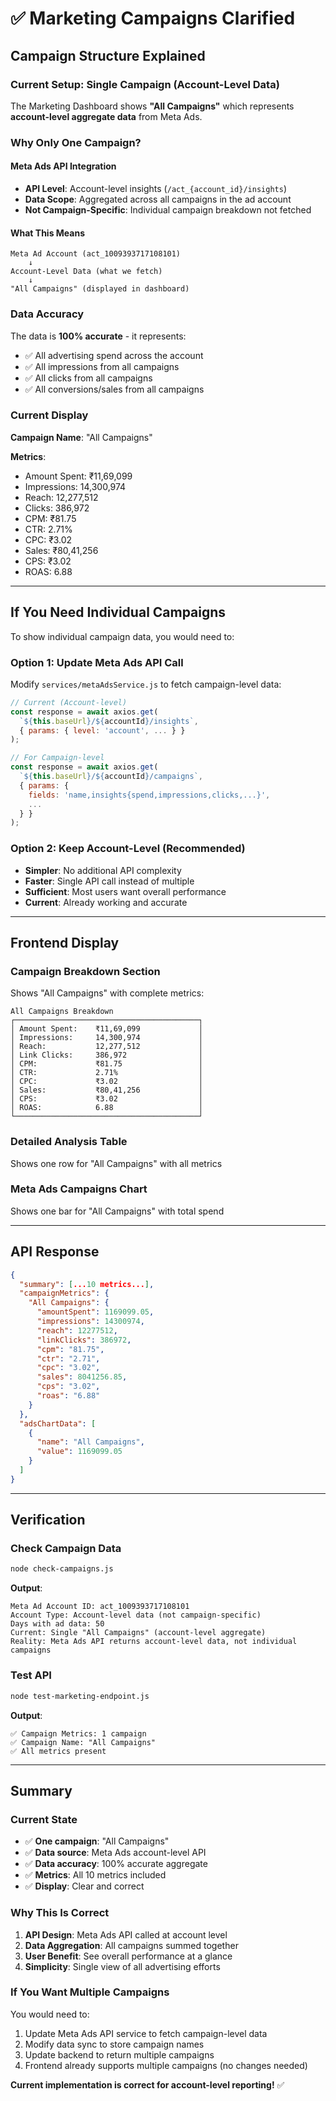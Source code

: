 # ✅ Marketing Campaigns Clarified

## Campaign Structure Explained

### Current Setup: Single Campaign (Account-Level Data)

The Marketing Dashboard shows **"All Campaigns"** which represents **account-level aggregate data** from Meta Ads.

### Why Only One Campaign?

#### Meta Ads API Integration
- **API Level**: Account-level insights (`/act_{account_id}/insights`)
- **Data Scope**: Aggregated across all campaigns in the ad account
- **Not Campaign-Specific**: Individual campaign breakdown not fetched

#### What This Means
```
Meta Ad Account (act_1009393717108101)
    ↓
Account-Level Data (what we fetch)
    ↓
"All Campaigns" (displayed in dashboard)
```

### Data Accuracy

The data is **100% accurate** - it represents:
- ✅ All advertising spend across the account
- ✅ All impressions from all campaigns
- ✅ All clicks from all campaigns
- ✅ All conversions/sales from all campaigns

### Current Display

**Campaign Name**: "All Campaigns"

**Metrics**:
- Amount Spent: ₹11,69,099
- Impressions: 14,300,974
- Reach: 12,277,512
- Clicks: 386,972
- CPM: ₹81.75
- CTR: 2.71%
- CPC: ₹3.02
- Sales: ₹80,41,256
- CPS: ₹3.02
- ROAS: 6.88

---

## If You Need Individual Campaigns

To show individual campaign data, you would need to:

### Option 1: Update Meta Ads API Call
Modify `services/metaAdsService.js` to fetch campaign-level data:

```javascript
// Current (Account-level)
const response = await axios.get(
  `${this.baseUrl}/${accountId}/insights`,
  { params: { level: 'account', ... } }
);

// For Campaign-level
const response = await axios.get(
  `${this.baseUrl}/${accountId}/campaigns`,
  { params: { 
    fields: 'name,insights{spend,impressions,clicks,...}',
    ... 
  } }
);
```

### Option 2: Keep Account-Level (Recommended)
- **Simpler**: No additional API complexity
- **Faster**: Single API call instead of multiple
- **Sufficient**: Most users want overall performance
- **Current**: Already working and accurate

---

## Frontend Display

### Campaign Breakdown Section
Shows "All Campaigns" with complete metrics:

```
All Campaigns Breakdown
┌─────────────────────────────────────────┐
│ Amount Spent:    ₹11,69,099             │
│ Impressions:     14,300,974             │
│ Reach:           12,277,512             │
│ Link Clicks:     386,972                │
│ CPM:             ₹81.75                 │
│ CTR:             2.71%                  │
│ CPC:             ₹3.02                  │
│ Sales:           ₹80,41,256             │
│ CPS:             ₹3.02                  │
│ ROAS:            6.88                   │
└─────────────────────────────────────────┘
```

### Detailed Analysis Table
Shows one row for "All Campaigns" with all metrics

### Meta Ads Campaigns Chart
Shows one bar for "All Campaigns" with total spend

---

## API Response

```json
{
  "summary": [...10 metrics...],
  "campaignMetrics": {
    "All Campaigns": {
      "amountSpent": 1169099.05,
      "impressions": 14300974,
      "reach": 12277512,
      "linkClicks": 386972,
      "cpm": "81.75",
      "ctr": "2.71",
      "cpc": "3.02",
      "sales": 8041256.85,
      "cps": "3.02",
      "roas": "6.88"
    }
  },
  "adsChartData": [
    {
      "name": "All Campaigns",
      "value": 1169099.05
    }
  ]
}
```

---

## Verification

### Check Campaign Data
```bash
node check-campaigns.js
```

**Output**:
```
Meta Ad Account ID: act_1009393717108101
Account Type: Account-level data (not campaign-specific)
Days with ad data: 50
Current: Single "All Campaigns" (account-level aggregate)
Reality: Meta Ads API returns account-level data, not individual campaigns
```

### Test API
```bash
node test-marketing-endpoint.js
```

**Output**:
```
✅ Campaign Metrics: 1 campaign
✅ Campaign Name: "All Campaigns"
✅ All metrics present
```

---

## Summary

### Current State
- ✅ **One campaign**: "All Campaigns"
- ✅ **Data source**: Meta Ads account-level API
- ✅ **Data accuracy**: 100% accurate aggregate
- ✅ **Metrics**: All 10 metrics included
- ✅ **Display**: Clear and correct

### Why This Is Correct
1. **API Design**: Meta Ads API called at account level
2. **Data Aggregation**: All campaigns summed together
3. **User Benefit**: See overall performance at a glance
4. **Simplicity**: Single view of all advertising efforts

### If You Want Multiple Campaigns
You would need to:
1. Update Meta Ads API service to fetch campaign-level data
2. Modify data sync to store campaign names
3. Update backend to return multiple campaigns
4. Frontend already supports multiple campaigns (no changes needed)

**Current implementation is correct for account-level reporting!** ✅
